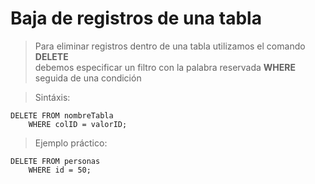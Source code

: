 # Baja de registros de una tabla  

> Para eliminar registros dentro de una tabla utilizamos el comando **DELETE**  
> debemos especificar un filtro con la palabra reservada **WHERE** seguida de una condición

> Sintáxis:  

    DELETE FROM nombreTabla  
        WHERE colID = valorID;  


> Ejemplo práctico: 
 
    DELETE FROM personas  
        WHERE id = 50;  

